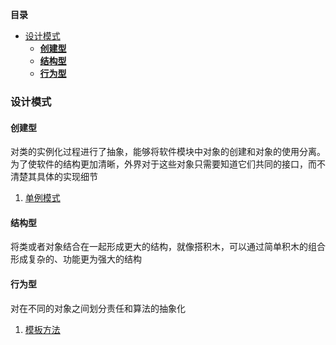 <!-- START doctoc generated TOC please keep comment here to allow auto update -->
<!-- DON'T EDIT THIS SECTION, INSTEAD RE-RUN doctoc TO UPDATE -->
**目录**

- [设计模式](#%E8%AE%BE%E8%AE%A1%E6%A8%A1%E5%BC%8F)
  - [**创建型**](#%E5%88%9B%E5%BB%BA%E5%9E%8B)
  - [**结构型**](#%E7%BB%93%E6%9E%84%E5%9E%8B)
  - [**行为型**](#%E8%A1%8C%E4%B8%BA%E5%9E%8B)

<!-- END doctoc generated TOC please keep comment here to allow auto update -->


### 设计模式

#### **创建型**
  
  对类的实例化过程进行了抽象，能够将软件模块中对象的创建和对象的使用分离。为了使软件的结构更加清晰，外界对于这些对象只需要知道它们共同的接口，而不清楚其具体的实现细节
    
   1. [单例模式](/docs/design/patterns/单例模式.md)

#### **结构型**
  将类或者对象结合在一起形成更大的结构，就像搭积木，可以通过简单积木的组合形成复杂的、功能更为强大的结构

#### **行为型**
  对在不同的对象之间划分责任和算法的抽象化

   1. [模板方法](/docs/design/patterns/模板方法.md)
   